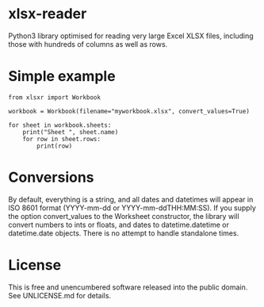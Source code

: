 xlsx-reader
===========

Python3 library optimised for reading very large Excel XLSX files, including those with hundreds of columns as well as rows. 

# Simple example

```
from xlsxr import Workbook

workbook = Workbook(filename="myworkbook.xlsx", convert_values=True)

for sheet in workbook.sheets:
    print("Sheet ", sheet.name)
    for row in sheet.rows:
        print(row)
```

# Conversions

By default, everything is a string, and all dates and datetimes will appear in ISO 8601 format (YYYY-mm-dd or YYYY-mm-ddTHH:MM:SS). If you supply the option convert_values to the Worksheet constructor, the library will convert numbers to ints or floats, and dates to datetime.datetime or datetime.date objects. There is no attempt to handle standalone times.


# License

This is free and unencumbered software released into the public domain. See UNLICENSE.md for details.